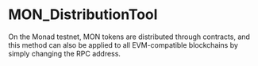 # MON_DistributionTool
On the Monad testnet, MON tokens are distributed through contracts, and this method can also be applied to all EVM-compatible blockchains by simply changing the RPC address.
